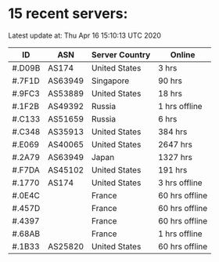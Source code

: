 # 15 recent servers:

Latest update at: Thu Apr 16 15:10:13 UTC 2020

| ID | ASN | Server Country | Online |
| -- | --- | -------------- | ------ |
| #.D09B | AS174 | United States | 3 hrs |
| #.7F1D | AS63949 | Singapore | 90 hrs |
| #.9FC3 | AS53889 | United States | 18 hrs |
| #.1F2B | AS49392 | Russia | 1 hrs offline |
| #.C133 | AS51659 | Russia | 6 hrs |
| #.C348 | AS35913 | United States | 384 hrs |
| #.E069 | AS40065 | United States | 2647 hrs |
| #.2A79 | AS63949 | Japan | 1327 hrs |
| #.F7DA | AS45102 | United States | 191 hrs |
| #.1770 | AS174 | United States | 3 hrs offline |
| #.0E4C |  | France | 60 hrs offline |
| #.457D |  | France | 60 hrs offline |
| #.4397 |  | France | 60 hrs offline |
| #.68AB |  | France | 1 hrs offline |
| #.1B33 | AS25820 | United States | 60 hrs offline |

